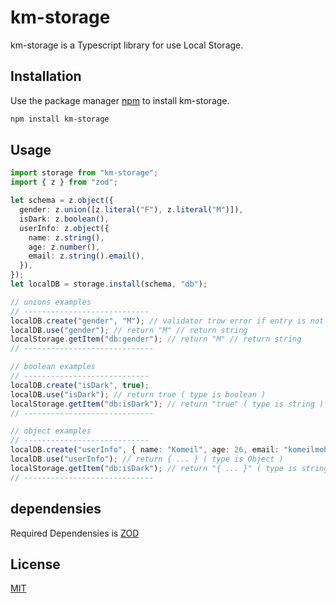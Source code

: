 # km-storage

km-storage is a Typescript library for use Local Storage.

## Installation

Use the package manager [npm](https://www.npmjs.com/package/km-storage) to install km-storage.

```bash
npm install km-storage
```

## Usage

```typescript
import storage from "km-storage";
import { z } from "zod";

let schema = z.object({
  gender: z.union([z.literal("F"), z.literal("M")]),
  isDark: z.boolean(),
  userInfo: z.object({
    name: z.string(),
    age: z.number(),
    email: z.string().email(),
  }),
});
let localDB = storage.install(schema, "db");

// unions examples
// ----------------------------
localDB.create("gender", "M"); // validator trow error if entry is not equal with "M" or "F"
localDB.use("gender"); // return "M" // return string
localStorage.getItem("db:gender"); // return "M" // return string
// -----------------------------

// boolean examples
// ----------------------------
localDB.create("isDark", true);
localDB.use("isDark"); // return true ( type is boolean )
localStorage.getItem("db:isDark"); // return "true" ( type is string )
// -----------------------------

// object examples
// ----------------------------
localDB.create("userInfo", { name: "Komeil", age: 26, email: "komeilmohammadian1376.web@gmail.com" });
localDB.use("userInfo"); // return { ... } ( type is Object )
localStorage.getItem("db:isDark"); // return "{ ... }" ( type is string )
// -----------------------------
```

## dependensies

Required Dependensies is [ZOD](https://zod.dev/)
## License

[MIT](https://choosealicense.com/licenses/mit/)